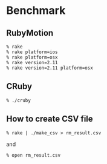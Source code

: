 # Benchmark

## RubyMotion

```
% rake
% rake platform=ios
% rake platform=osx
% rake version=2.11
% rake version=2.11 platform=osx
```

## CRuby

```
% ./cruby
```

## How to create CSV file

```
% rake | ./make_csv > rm_result.csv
```

and

```
% open rm_result.csv
```
